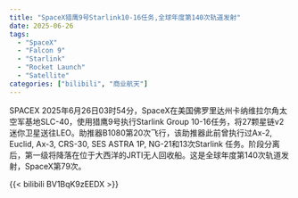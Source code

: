 ```yaml
---
title: "SpaceX猎鹰9号Starlink10-16任务,全球年度第140次轨道发射"
date: 2025-06-26
tags:
  - "SpaceX"
  - "Falcon 9"
  - "Starlink"
  - "Rocket Launch"
  - "Satellite"
categories: ["bilibili", "商业航天"]
---
```


SPACEX
2025年6月26日03时54分，SpaceX在美国佛罗里达州卡纳维拉尔角太空军基地SLC-40，使用猎鹰9号执行Starlink Group 10-16任务，将27颗星链v2迷你卫星送往LEO。助推器B1080第20次飞行，该助推器此前曾执行过Ax-2, Euclid, Ax-3, CRS-30, SES ASTRA 1P, NG-21和13次Starlink 任务。阶段分离后，第一级将降落在位于大西洋的JRTI无人回收船。这是全球年度第140次轨道发射，SpaceX第79次。

{{< bilibili BV1BqK9zEEDX >}}